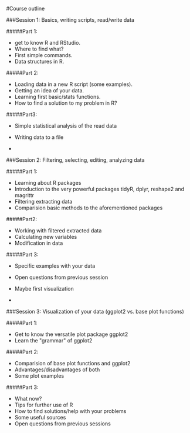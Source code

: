 #Course outline

###Session 1: Basics, writing scripts, read/write data

#####Part 1:
- get to know R and RStudio. 
- Where to find what? 
- First simple commands. 
- Data structures in R.

#####Part 2:
- Loading data in a new R script (some examples). 
- Getting an idea of your data. 
- Learning first basic/stats functions.
- How to find a solution to my problem in R?
 
#####Part3:
- Simple statistical analysis of the read data
- Writing data to a file


-
###Session 2: Filtering, selecting, editing, analyzing data

#####Part 1:
- Learning about R packages
- Introduction to the very powerful packages tidyR, dplyr, reshape2 and magrittr
- Filtering extracting data
- Comparision basic methods to the aforementioned packages

#####Part2:
- Working with filtered extracted data
- Calculating new variables
- Modification in data

#####Part 3:
- Specific examples with your data
- Open questions from previous session
- Maybe first visualization

-

###Session 3: Visualization of your data (ggplot2 vs. base plot functions)

#####Part 1:
- Get to know the versatile plot package ggplot2
- Learn the "grammar" of ggplot2

#####Part 2:
- Comparision of base plot functions and ggplot2
- Advantages/disadvantages of both
- Some plot examples

#####Part 3:
- What now?
- Tips for further use of R
- How to find solutions/help with your problems
- Some useful sources
- Open questions from previous sessions

